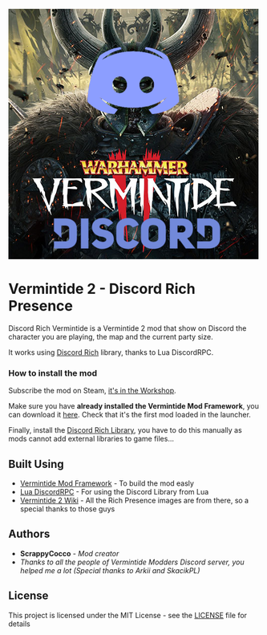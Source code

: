 ![vermintide discord mod logo](item_preview.png)

# Vermintide 2 - Discord Rich Presence
Discord Rich Vermintide is a Vermintide 2 mod that show on Discord the character you are playing, the map and the current party size.

It works using [Discord Rich](https://discordapp.com/rich-presence) library, thanks to Lua DiscordRPC.

### How to install the mod

Subscribe the mod on Steam, [it's in the Workshop](https://steamcommunity.com/sharedfiles/filedetails/?id=1406004015).

Make sure you have **already installed the Vermintide Mod Framework**, you can download it [here](https://steamcommunity.com/sharedfiles/filedetails/?id=1369573612). Check that it's the first mod loaded in the launcher.

Finally, install the [Discord Rich Library](https://github.com/ScrappyCocco/Vermintide-2---Discord-Rich-Presence/releases), you have to do this manually as mods cannot add external libraries to game files...

## Built Using

* [Vermintide Mod Framework](https://github.com/Vermintide-Mod-Framework) - To build the mod easly
* [Lua DiscordRPC](https://github.com/pfirsich/lua-discordRPC) - For using the Discord Library from Lua
* [Vermintide 2 Wiki](https://vermintide2.gamepedia.com/Vermintide_2_Wiki) - All the Rich Presence images are from there, so a special thanks to those guys

## Authors

* **ScrappyCocco** - *Mod creator*
* _Thanks to all the people of Vermintide Modders Discord server, you helped me a lot (Special thanks to Arkii and SkacikPL)_

## License

This project is licensed under the MIT License - see the [LICENSE](LICENSE) file for details
